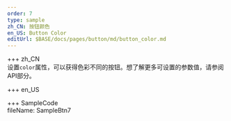 ```yaml
---   
order: 7  
type: sample  
zh_CN: 按钮颜色
en_US: Button Color
editUrl: $BASE/docs/pages/button/md/button_color.md
---     
```



+++ zh_CN   
设置<Code>color</Code>属性，可以获得色彩不同的按钮。想了解更多可设置的参数值，请参阅API部分。

+++ en_US   


+++ SampleCode  
fileName: SampleBtn7
